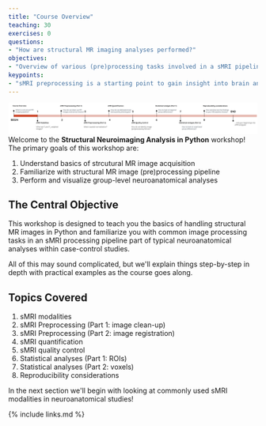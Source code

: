 ```yaml
---
title: "Course Overview"
teaching: 30
exercises: 0
questions:
- "How are structural MR imaging analyses performed?"
objectives:
- "Overview of various (pre)processing tasks involved in a sMRI pipeline and subsequent statistical analyses"
keypoints:
- "sMRI preprocessing is a starting point to gain insight into brain anatomy and its variations"
---
```


![course_flow](../fig/Course_flow_0.png)
Welcome to the **Structural Neuroimaging Analysis in Python** workshop! The primary goals of this workshop are:

1. Understand basics of strcutural MR image acquisition
2. Familiarize with structural MR image (pre)processing pipeline
3. Perform and visualize group-level neuroanatomical analyses

## The Central Objective

This workshop is designed to teach you the basics of handling structural MR images in Python and familiarize you with common image processing tasks in an sMRI processing pipeline part of typical neuroanatomical analyses within case-control studies. 

All of this may sound complicated, but we'll explain things step-by-step in depth with practical examples as the course goes along.

## Topics Covered

1. sMRI modalities 
2. sMRI Preprocessing (Part 1: image clean-up)
3. sMRI Preprocessing (Part 2: image registration)
4. sMRI quantification
5. sMRI quality control
6. Statistical analyses (Part 1: ROIs)
7. Statistical analyses (Part 2: voxels)
8. Reproducibility considerations 

In the next section we'll begin with looking at commonly used sMRI modalities in neuroanatomical studies!

{% include links.md %}

